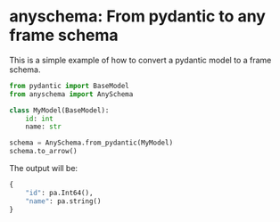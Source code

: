 # anyschema: From pydantic to any frame schema

This is a simple example of how to convert a pydantic model to a frame schema.

```python
from pydantic import BaseModel
from anyschema import AnySchema

class MyModel(BaseModel):
    id: int
    name: str

schema = AnySchema.from_pydantic(MyModel)
schema.to_arrow()
```

The output will be:

```python
{
    "id": pa.Int64(),
    "name": pa.string()
}
```
